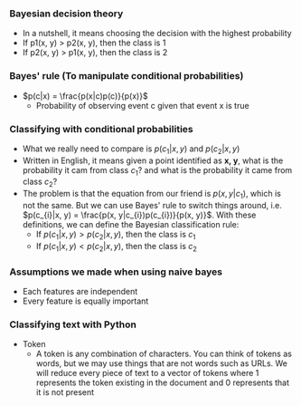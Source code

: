 ### Bayesian decision theory
* In a nutshell, it means choosing the decision with the highest probability
* If p1(x, y) > p2(x, y), then the class is 1
* If p2(x, y) > p1(x, y), then the class is 2

### Bayes' rule (To manipulate conditional probabilities)
* $p(c|x) = \frac{p(x|c)p(c)}{p(x)}$
  * Probability of observing event c given that event x is true

### Classifying with conditional probabilities
* What we really need to compare is $p(c_{1}|x, y)$ and $p(c_{2}|x, y)$
* Written in English, it means given a point identified as **x, y**, what is the probability it cam from class $c_1$? and what is the probability it came from class $c_2$?
* The problem is that the equation from our friend is $p(x, y|c_{1})$, which is not the same. But we can use Bayes' rule to switch things around, i.e. $p(c_{i}|x, y) = \frac{p(x, y|c_{i})p(c_{i})}{p(x, y)}$. With these definitions, we can define the Bayesian classification rule: 
  * If $p(c_{1}|x, y) > p(c_{2}|x, y)$, then the class is $c_{1}$
  * If $p(c_{1}|x, y) < p(c_{2}|x, y)$, then the class is $c_{2}$

### Assumptions we made when using naive bayes
* Each features are independent
* Every feature is equally important

### Classifying text with Python
* Token
  * A token is any combination of characters. You can think of tokens as words, but we may use things that are not words such as URLs. We will reduce every piece of text to a vector of tokens where 1 represents the token existing in the document and 0 represents that it is not present 
